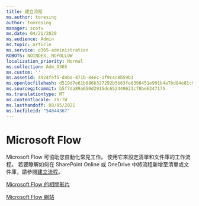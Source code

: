 ```yaml
---
title: 建立流程
ms.author: toresing
author: tomresing
manager: scotv
ms.date: 04/21/2020
ms.audience: Admin
ms.topic: article
ms.service: o365-administration
ROBOTS: NOINDEX, NOFOLLOW
localization_priority: Normal
ms.collection: Adm_O365
ms.custom: ''
ms.assetid: 4924fef5-d4ba-471b-84ec-1f9c4c0b59b3
ms.openlocfilehash: d519d7e61b886b327292b5b63fe0398451e991b4a7bd84e81c9fac5cdb47fc0d
ms.sourcegitcommit: b5f7da89a650d2915dc652449623c78be6247175
ms.translationtype: MT
ms.contentlocale: zh-TW
ms.lasthandoff: 08/05/2021
ms.locfileid: "54044367"
---
```

# <a name="microsoft-flow"></a>Microsoft Flow

Microsoft Flow 可協助您自動化常見工作。 使用它來設定清單和文件庫的工作流程。 若要瞭解如何在 SharePoint Online 或 OneDrive 中將流程新增至清單或文件庫，請參閱[建立流程](https://go.microsoft.com/fwlink/?linkid=869408)。
  
[Microsoft Flow 的相關影片](https://go.microsoft.com/fwlink/?linkid=864641)
  
[Microsoft Flow 網站](https://go.microsoft.com/fwlink/?linkid=864642)
  

